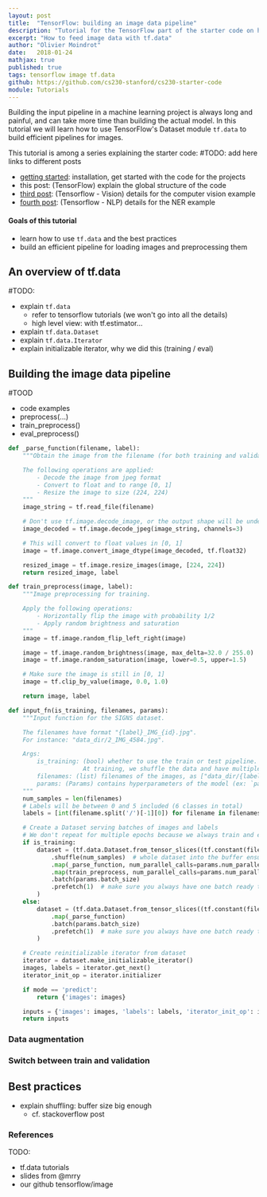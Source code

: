 ```yaml
---
layout: post
title:  "TensorFlow: building an image data pipeline"
description: "Tutorial for the TensorFlow part of the starter code on how to input image data"
excerpt: "How to feed image data with tf.data"
author: "Olivier Moindrot"
date:   2018-01-24
mathjax: true
published: true
tags: tensorflow image tf.data
github: https://github.com/cs230-stanford/cs230-starter-code
module: Tutorials
---
```


<!-- TODO: comment -->
Building the input pipeline in a machine learning project is always long and painful, and can take more time than building the actual model.
In this tutorial we will learn how to use TensorFlow's Dataset module `tf.data` to build efficient pipelines for images.


<!-- TODO: keep the links? update them -->
This tutorial is among a series explaining the starter code:
#TODO: add here links to different posts
- [getting started][post-1]: installation, get started with the code for the projects
- this post: (TensorFlow) explain the global structure of the code
- [third post][tf-vision]: (Tensorflow - Vision) details for the computer vision example
- [fourth post][tf-nlp]: (Tensorflow - NLP) details for the NER example

#### Goals of this tutorial
- learn how to use `tf.data` and the best practices
- build an efficient pipeline for loading images and preprocessing them
<!-- TODO: a third one? -->


## An overview of tf.data

#TODO:
- explain `tf.data`
  - refer to tensorflow tutorials (we won't go into all the details)
  - high level view: with tf.estimator...
- explain `tf.data.Dataset`
- explain `tf.data.Iterator`
- explain initializable iterator, why we did this (training / eval)


## Building the image data pipeline

#TOOD
- code examples
- preprocess(...)
- train_preprocess()
- eval_preprocess()



```python
def _parse_function(filename, label):
    """Obtain the image from the filename (for both training and validation).

    The following operations are applied:
        - Decode the image from jpeg format
        - Convert to float and to range [0, 1]
        - Resize the image to size (224, 224)
    """
    image_string = tf.read_file(filename)

    # Don't use tf.image.decode_image, or the output shape will be undefined
    image_decoded = tf.image.decode_jpeg(image_string, channels=3)

    # This will convert to float values in [0, 1]
    image = tf.image.convert_image_dtype(image_decoded, tf.float32)

    resized_image = tf.image.resize_images(image, [224, 224])
    return resized_image, label
```


```python
def train_preprocess(image, label):
    """Image preprocessing for training.

    Apply the following operations:
        - Horizontally flip the image with probability 1/2
        - Apply random brightness and saturation
    """
    image = tf.image.random_flip_left_right(image)

    image = tf.image.random_brightness(image, max_delta=32.0 / 255.0)
    image = tf.image.random_saturation(image, lower=0.5, upper=1.5)

    # Make sure the image is still in [0, 1]
    image = tf.clip_by_value(image, 0.0, 1.0)

    return image, label
```


```python
def input_fn(is_training, filenames, params):
    """Input function for the SIGNS dataset.

    The filenames have format "{label}_IMG_{id}.jpg".
    For instance: "data_dir/2_IMG_4584.jpg".

    Args:
        is_training: (bool) whether to use the train or test pipeline.
                     At training, we shuffle the data and have multiple epochs
        filenames: (list) filenames of the images, as ["data_dir/{label}_IMG_{id}.jpg"...]
        params: (Params) contains hyperparameters of the model (ex: `params.num_epochs`)
    """
    num_samples = len(filenames)
    # Labels will be between 0 and 5 included (6 classes in total)
    labels = [int(filename.split('/')[-1][0]) for filename in filenames]

    # Create a Dataset serving batches of images and labels
    # We don't repeat for multiple epochs because we always train and evaluate for one epoch
    if is_training:
        dataset = (tf.data.Dataset.from_tensor_slices((tf.constant(filenames), tf.constant(labels)))
            .shuffle(num_samples)  # whole dataset into the buffer ensures good shuffling
            .map(_parse_function, num_parallel_calls=params.num_parallel_calls)
            .map(train_preprocess, num_parallel_calls=params.num_parallel_calls)
            .batch(params.batch_size)
            .prefetch(1)  # make sure you always have one batch ready to serve
        )
    else:
        dataset = (tf.data.Dataset.from_tensor_slices((tf.constant(filenames), tf.constant(labels)))
            .map(_parse_function)
            .batch(params.batch_size)
            .prefetch(1)  # make sure you always have one batch ready to serve
        )

    # Create reinitializable iterator from dataset
    iterator = dataset.make_initializable_iterator()
    images, labels = iterator.get_next()
    iterator_init_op = iterator.initializer

    if mode == 'predict':
        return {'images': images}

    inputs = {'images': images, 'labels': labels, 'iterator_init_op': iterator_init_op}
    return inputs
```



### Data augmentation


### Switch between train and validation


## Best practices
- explain shuffling: buffer size big enough
  - cf. stackoverflow post




### References

TODO:
- tf.data tutorials
- slides from @mrry
- our github tensorflow/image


<!-- Links -->
[github]: https://github.com/cs230-stanford/cs230-starter-code
[post-1]: https://cs230-stanford.github.io/project-starter-code.html
<!-- TODO: put correct link -->
[tf-post]: https://cs230-stanford.github.io/
<!-- TODO: put correct link -->
[tf-vision]: https://cs230-stanford.github.io/
<!-- TODO: put correct link -->
[tf-nlp]: https://cs230-stanford.github.io/
